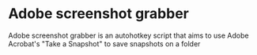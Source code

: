 # Adobe screenshot grabber
Adobe screenshot grabber is an autohotkey script that aims to use Adobe Acrobat's "Take a Snapshot" to save snapshots on a folder 
